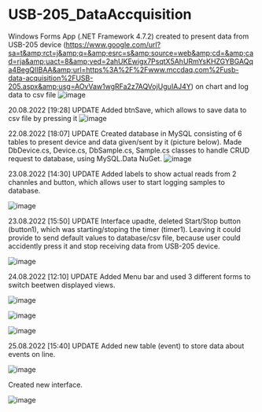 # USB-205_DataAccquisition
Windows Forms App (.NET Framework 4.7.2) created to present data from USB-205 device (https://www.google.com/url?sa=t&amp;rct=j&amp;q=&amp;esrc=s&amp;source=web&amp;cd=&amp;cad=rja&amp;uact=8&amp;ved=2ahUKEwigx7PsqtX5AhURmYsKHZGYBGAQqa4BegQIIBAA&amp;url=https%3A%2F%2Fwww.mccdaq.com%2Fusb-data-acquisition%2FUSB-205.aspx&amp;usg=AOvVaw1wgRFa2z7AQVojUguIAJ4Y) on chart and log data to csv file
![image](https://user-images.githubusercontent.com/50780955/185744473-546e3ca8-ed0b-41e3-ac39-86cc0bcd818b.png)


20.08.2022 [19:28] UPDATE
Added btnSave, which allows to save data to csv file by pressing it
![image](https://user-images.githubusercontent.com/50780955/185759271-11bce41f-513f-445f-af34-4e96cb5de59e.png)

22.08.2022 [18:07] UPDATE
Created database in MySQL consisting of 6 tables to present device and data given/sent by it (picture below). Made DbDevice.cs, Device.cs, DbSample.cs, Sample.cs classes to handle CRUD request to database, using MySQL.Data NuGet.
![image](https://user-images.githubusercontent.com/50780955/185967694-1756e2cb-c865-43b9-bf92-b7622ebea376.png)

23.08.2022 [14:30] UPDATE
Added labels to show actual reads from 2 channles and button, which allows user to start logging samples to database.

![image](https://user-images.githubusercontent.com/50780955/186158409-fa7a84cc-c06d-4bee-ab73-e8e3b29e815c.png)


23.08.2022 [15:50] UPDATE
Interface upadte, deleted Start/Stop button (button1), which was starting/stoping the timer (timer1). Leaving it could provide to send default values to database/csv file, because user could accidently press it and stop receiving data from USB-205 device.

![image](https://user-images.githubusercontent.com/50780955/186175086-af77ce93-851b-4d3e-869c-25864b6ebeca.png)

24.08.2022 [12:10] UPDATE
Added Menu bar and used 3 different forms to switch beetwen displayed views.

![image](https://user-images.githubusercontent.com/50780955/186392605-eb2e0b4c-0d2e-40d4-8310-ade6db7f8007.png)

![image](https://user-images.githubusercontent.com/50780955/186392429-abf8ff5a-319c-44e3-91eb-a93230933121.png)

![image](https://user-images.githubusercontent.com/50780955/186392556-4367d198-583d-40f7-b9b7-7fb6a9e89789.png)


25.08.2022 [15:40] UPDATE
Added new table (event) to store data about events on line. 

![image](https://user-images.githubusercontent.com/50780955/186680159-fd4d5ff4-1cac-4060-bc53-da9483e76dbf.png)

Created new interface.

![image](https://user-images.githubusercontent.com/50780955/186680379-f1cd2b69-412e-4831-81dc-fc9e50dc5918.png)



